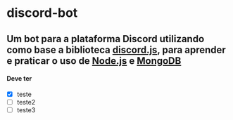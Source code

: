 # discord-bot

## Um bot para a plataforma Discord utilizando como base a biblioteca [discord.js](https://discord.js.org), para aprender e praticar o uso de [Node.js](https://nodejs.org) e [MongoDB](https://www.mongodb.com)

#### Deve ter

-[x] teste
-[ ] teste2
-[ ] teste3
